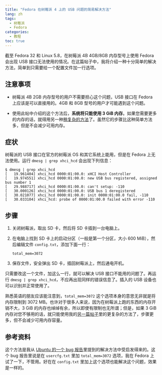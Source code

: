 ```yaml
---
title: "Fedora 在树莓派 4 上的 USB 问题的简易解决方法"
lang: zh
tags:
  - 树莓派
  - Fedora
categories:
  - 教程
toc: true
---
```


截至 Fedora 32 和 Linux 5.8，在树莓派 4B 4GB/8GB 内存型号上使用 Fedora 会出现 USB 接口无法使用的情况。在这篇帖子中，我将介绍一种十分简单的解决方法，简单到只需要给一个配置文件加一行选项。

## 注意事项

- 树莓派 4B 2GB 内存型号的用户不需要担心这个问题，USB 接口在 Fedora 上应该是可以直接用的。4GB 和 8GB 型号的用户才可能遇到这个问题。

- 使用此帖中介绍的这个方法后，**系统将只能使用 3 GiB 内存**。如果您需要更多的内存的话，就得用另一种[稍复杂的方法](/2020/09/21/raspi4-fedora-usb-complex.html)了。虽然它的步骤比这种简单方法多，但是不会减少可用内存。

## 症状

树莓派的 USB 接口在官方的树莓派 OS 和其它系统上能用，但是在 Fedora 上无法使用。运行 `dmesg | grep xhci_hcd` 会出现下列信息：

```console
$ dmesg | grep xhci_hcd
[   19.961404] xhci_hcd 0000:01:00.0: xHCI Host Controller
[   19.974551] xhci_hcd 0000:01:00.0: new USB bus registered, assigned bus number 1
[   29.988717] xhci_hcd 0000:01:00.0: can't setup: -110
[   30.000126] xhci_hcd 0000:01:00.0: USB bus 1 deregistered
[   30.021077] xhci_hcd 0000:01:00.0: init 0000:01:00.0 fail, -110
[   30.033104] xhci_hcd: probe of 0000:01:00.0 failed with error -110
```

## 步骤

1. 关闭树莓派，取出 SD 卡，然后将 SD 卡插到一台电脑上。

2. 在电脑上找到 SD 卡上的启动分区（一般是第一个分区，大小 600 MiB），然后编辑文件 `config.txt`，添加下面一行：

   ```
   total_mem=3072
   ```

3. 保存文件，安全弹出 SD 卡，插回树莓派上，然后通电开机。

只需要改这一个文件，加这么一行，就可以解决 USB 接口不能用的问题了。再运行 `dmesg | grep xhci_hcd`，不应再出现同样的错误信息了。插入的 USB 设备也可以识别并正常使用了。

熟悉英语的朋友应该能注意到，`total_mem=3072` 这个选项本身的意思无非就是将内存限制到 3072 MB。也许对于很多人来说，因为在树莓派上跑的东西的内存开销不大，3 GiB 的内存也绰绰有余，所以即使有限制也无所谓；但是，如果 3 GiB 内存对您不够用的话，就只能使用我的[另一篇帖子](/2020/09/21/raspi4-fedora-usb-complex.html)里的更复杂的方法了，步骤更多，但不会减少可用内存容量。

## 参考资料

这个方法是我从 [Ubuntu 的一个 bug 报告](https://bugs.launchpad.net/ubuntu/+source/linux-raspi2/+bug/1848790)里提到的解决方法中受启发得来的。这个 bug 报告里说是在 `usercfg.txt` 里加 `total_mem=3072` 选项，我在 Fedora 上试了一下，不管用。好在在 `config.txt` 里加上这个选项也能解决这个问题，效果是一样的。
